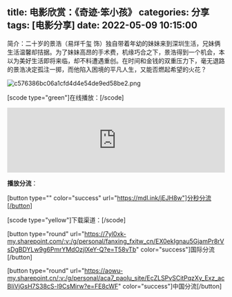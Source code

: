 title: 电影欣赏：《奇迹·笨小孩》
categories: 分享
tags: [电影分享]
date: 2022-05-09 10:15:00
---
简介：二十岁的景浩（易烊千玺 饰）独自带着年幼的妹妹来到深圳生活，兄妹俩生活温馨却拮据。为了妹妹高昂的手术费，机缘巧合之下，景浩得到一个机会，本以为美好生活即将来临，却不料遭遇重创。在时间和金钱的双重压力下，毫无退路的景浩决定孤注一掷，而他陷入困境的平凡人生，又能否燃起希望的火花？

![c576386bc06a1cfd4d4e54de9ed58be2.png](https://sign.omege.cc/2022/05/09/c576386bc06a1cfd4d4e54de9ed58be2.png)

[scode type="green"]在线播放：[/scode]

<p class="video"><iframe id="iFrame" name="iframe1" class="flexiframe" src="https://player.omege.cc/?url=https://m.isdalao.com/original/627873b4ba50a3853ed2c33e" style="width:100%;" marginwidth="0" frameborder="no" scrolling="no" allowfullscreen></iframe></p>

**播放分流**：

[button type="" color="success" url="https://mdl.ink/jEJH8w"]分秒分流[/button]

[scode type="yellow"]下载渠道：[/scode]

[button type="round" url="https://7yl0xk-my.sharepoint.com/:v:/g/personal/fanxing_fxitw_cn/EX0ekIgnau5GjamPr8rVsDgBDYLw9g6PmrYMdOzjlXeY-Q?e=T58vTb" color="success"]国际分流[/button]

[button type="round" url="https://aowu-my.sharepoint.cn/:v:/g/personal/aca7_paolu_site/EcZLSPvSCitPqzXy_Exz_acBIiVjGsH7S38cS-l9CsMirw?e=FE8cWF" color="success"]中国分流[/button]